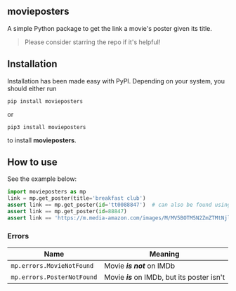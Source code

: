 ## movieposters

A simple Python package to get the link a movie's poster given its title.

> Please consider starring the repo if it's helpful!

## Installation

Installation has been made easy with PyPI. Depending on your system, you should either run

```pip install movieposters```

or

```pip3 install movieposters```

to install **movieposters**.

## How to use
See the example below:
```python
import movieposters as mp
link = mp.get_poster(title='breakfast club')
assert link == mp.get_poster(id='tt0088847')  # can also be found using movie's id
assert link == mp.get_poster(id=88847)
assert link == 'https://m.media-amazon.com/images/M/MV5BOTM5N2ZmZTMtNjlmOS00YzlkLTk3YjEtNTU1ZmQ5OTdhODZhXkEyXkFqcGdeQXVyMTQxNzMzNDI@._V1_QL75_UX380_CR0,16,380,562_.jpg'
```

### Errors

| Name                       | Meaning                                      |
|----------------------------|----------------------------------------------|
| `mp.errors.MovieNotFound`  | Movie _**is not**_ on IMDb                   |
| `mp.errors.PosterNotFound` | Movie _**is**_ on IMDb, but its poster isn't |
